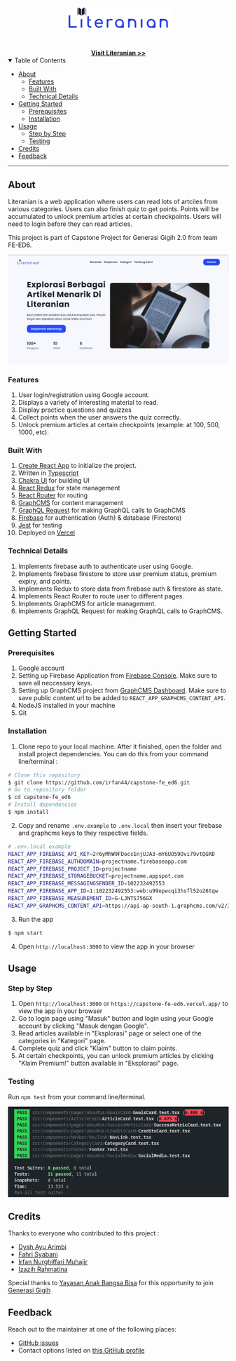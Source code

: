 <h1 align="center">
  <a href="https://github.com/irfan44/capstone-fe_ed6">
    <img src="docs/logo.svg" alt="Logo" width="240px">
  </a>
</h1>

<div align="center">
  <br />
  <a href="https://capstone-fe-ed6.vercel.app/"><strong>Visit Literanian >></strong></a>
  <br />
</div>

<details open="open">
<summary>Table of Contents</summary>

- [About](#about)
  - [Features](#features)
  - [Built With](#built-with)
  - [Technical Details](#technical-details)
- [Getting Started](#getting-started)
  - [Prerequisites](#prerequisites)
  - [Installation](#installation)
- [Usage](#usage)
  - [Step by Step](#step-by-step)
  - [Testing](#testing)
- [Credits](#credits)
- [Feedback](#feedback)

</details>

---

## About

Literanian is a web application where users can read lots of artciles from various categories. Users can also finish quiz to get points. Points will be accumulated to unlock premium articles at certain checkpoints. Users will need to login before they can read articles.

This project is part of Capstone Project for Generasi Gigih 2.0 from team FE-ED6.

<img src="docs/beranda-page.png" alt="Beranda page">

### Features

1. User login/registration using Google account.
2. Displays a variety of interesting material to read.
3. Display practice questions and quizzes
4. Collect points when the user answers the quiz correctly.
5. Unlock premium articles at certain checkpoints (example: at 100, 500, 1000, etc).

### Built With

1. [Create React App](https://create-react-app.dev/) to initialize the project.
2. Written in [Typescript](https://www.typescriptlang.org/)
3. [Chakra UI](https://chakra-ui.com/) for building UI
4. [React Redux](https://react-redux.js.org/) for state management
5. [React Router](https://reactrouter.com/) for routing
6. [GraphCMS](https://www.graphcms.com/) for content management
7. [GraphQL Request](https://github.com/prisma-labs/graphql-request) for making GraphQL calls to GraphCMS
8. [Firebase](https://firebase.google.com/) for authentication (Auth) & database (Firestore)
9. [Jest](https://jestjs.io/) for testing
10. Deployed on [Vercel](https://vercel.com/)

### Technical Details

1. Implements firebase auth to authenticate user using Google.
2. Implements firebase firestore to store user premium status, premium expiry, and points.
3. Implements Redux to store data from firebase auth & firestore as state.
4. Implements React Router to route user to different pages.
5. Implements GraphCMS for article management.
6. Implements GraphQL Request for making GraphQL calls to GraphCMS.

## Getting Started

### Prerequisites

1. Google account
2. Setting up Firebase Application from [Firebase Console](https://console.firebase.google.com/). Make sure to save all neccessary keys.
3. Setting up GraphCMS project from [GraphCMS Dashboard](https://app.graphcms.com/). Make sure to save public content url to be added to `REACT_APP_GRAPHCMS_CONTENT_API`.
4. NodeJS installed in your machine
5. Git

### Installation

1. Clone repo to your local machine. After it finished, open the folder and install project dependencies. You can do this from your command line/terminal :

```bash
# Clone this repository
$ git clone https://github.com/irfan44/capstone-fe_ed6.git
# Go to repository folder
$ cd capstone-fe_ed6
# Install dependencies
$ npm install
```

2. Copy and rename `.env.example` to `.env.local` then insert your firebase and graphcms keys to they respective fields.

```bash
# .env.local example
REACT_APP_FIREBASE_API_KEY=2r6yMhW9FDoccEnjUJA3-mY6UO59Ovi79vtQGRD
REACT_APP_FIREBASE_AUTHDOMAIN=projectname.firebaseapp.com
REACT_APP_FIREBASE_PROJECT_ID=projectname
REACT_APP_FIREBASE_STORAGEBUCKET=projectname.appspot.com
REACT_APP_FIREBASE_MESSAGINGSENDER_ID=102232492553
REACT_APP_FIREBASE_APP_ID=1:102232492553:web:u99opwcqi3hsfl52o26tqw
REACT_APP_FIREBASE_MEASUREMENT_ID=G-LJNTS756GX
REACT_APP_GRAPHCMS_CONTENT_API=https://api-ap-south-1.graphcms.com/v2/37Bpw7eX4JzfAWfTYjNYTYjNY/master
```

3. Run the app

```bash
$ npm start
```

4. Open `http://localhost:3000` to view the app in your browser

## Usage

### Step by Step

1. Open `http://localhost:3000` or `https://capstone-fe-ed6.vercel.app/` to view the app in your browser
2. Go to login page using "Masuk" button and login using your Google account by clicking "Masuk dengan Google".
3. Read articles available in "Eksplorasi" page or select one of the categories in "Kategori" page.
4. Complete quiz and click "Klaim" button to claim points.
5. At certain checkpoints, you can unlock premium articles by clicking "Klaim Premium!" button available in "Eksplorasi" page.

### Testing

Run `npm test` from your command line/terminal.

<img src="docs/test-result.png" alt="Test result">

## Credits

Thanks to everyone who contributed to this project :

- [Dyah Ayu Arimbi](https://github.com/dyahayuarimbi)
- [Fahri Syabani](https://github.com/fahrisyabani)
- [Irfan Nurghiffari Muhajir](https://github.com/irfan44)
- [Izazih Rahmatina](https://github.com/izazih)

Special thanks to [Yayasan Anak Bangsa Bisa](https://www.anakbangsabisa.org/) for this opportunity to join [Generasi Gigih](https://www.anakbangsabisa.org/generasi-gigih/)

## Feedback

Reach out to the maintainer at one of the following places:

- [GitHub issues](https://github.com/irfan44/capstone-fe_ed6/issues/new)
- Contact options listed on [this GitHub profile](https://github.com/irfan44)
